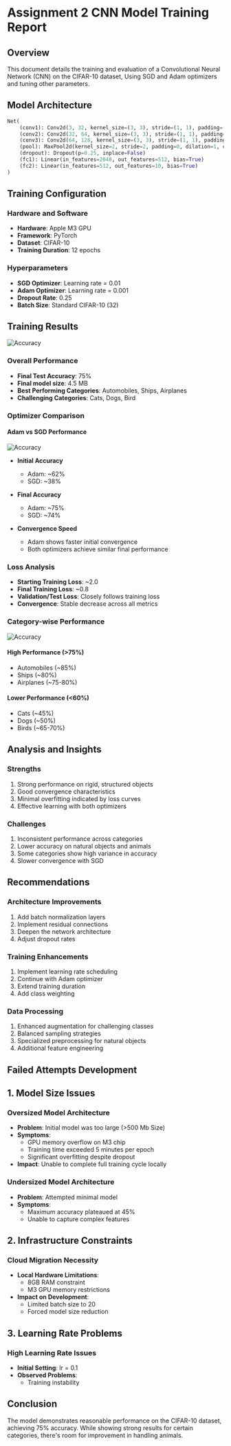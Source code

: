 # Assignment 2 CNN Model Training Report

## Overview
This document details the training and evaluation of a Convolutional Neural Network (CNN) on the CIFAR-10 dataset, Using SGD and Adam optimizers and tuning other parameters.

## Model Architecture
```python
Net(
    (conv1): Conv2d(3, 32, kernel_size=(3, 3), stride=(1, 1), padding=(1, 1))
    (conv2): Conv2d(32, 64, kernel_size=(3, 3), stride=(1, 1), padding=(1, 1))
    (conv3): Conv2d(64, 128, kernel_size=(3, 3), stride=(1, 1), padding=(1, 1))
    (pool): MaxPool2d(kernel_size=2, stride=2, padding=0, dilation=1, ceil_mode=False)
    (dropout): Dropout(p=0.25, inplace=False)
    (fc1): Linear(in_features=2048, out_features=512, bias=True)
    (fc2): Linear(in_features=512, out_features=10, bias=True)
)
```

## Training Configuration

### Hardware and Software
- **Hardware**: Apple M3 GPU
- **Framework**: PyTorch
- **Dataset**: CIFAR-10
- **Training Duration**: 12 epochs

### Hyperparameters
- **SGD Optimizer**: Learning rate = 0.01
- **Adam Optimizer**: Learning rate = 0.001
- **Dropout Rate**: 0.25
- **Batch Size**: Standard CIFAR-10 (32)

## Training Results
![Accuracy](main.jpeg)
### Overall Performance
- **Final Test Accuracy**: 75%
- **Final model size**: 4.5 MB
- **Best Performing Categories**: Automobiles, Ships, Airplanes
- **Challenging Categories**: Cats, Dogs, Bird

### Optimizer Comparison

#### Adam vs SGD Performance
![Accuracy](sgdvsadam.jpeg)
- **Initial Accuracy**
  - Adam: ~62%
  - SGD: ~38%
  
- **Final Accuracy**
  - Adam: ~75%
  - SGD: ~74%

- **Convergence Speed**
  - Adam shows faster initial convergence
  - Both optimizers achieve similar final performance

### Loss Analysis
- **Starting Training Loss**: ~2.0
- **Final Training Loss**: ~0.8
- **Validation/Test Loss**: Closely follows training loss
- **Convergence**: Stable decrease across all metrics

### Category-wise Performance
![Accuracy](categories.jpeg)
#### High Performance (>75%)
- Automobiles (~85%)
- Ships (~80%)
- Airplanes (~75-80%)



#### Lower Performance (<60%)
- Cats (~45%)
- Dogs (~50%)
- Birds (~65-70%)


## Analysis and Insights

### Strengths
1. Strong performance on rigid, structured objects
2. Good convergence characteristics
3. Minimal overfitting indicated by loss curves
4. Effective learning with both optimizers

### Challenges
1. Inconsistent performance across categories
2. Lower accuracy on natural objects and animals
3. Some categories show high variance in accuracy
4. Slower convergence with SGD

## Recommendations

### Architecture Improvements
1. Add batch normalization layers
2. Implement residual connections
3. Deepen the network architecture
4. Adjust dropout rates

### Training Enhancements
1. Implement learning rate scheduling
2. Continue with Adam optimizer
3. Extend training duration
4. Add class weighting

### Data Processing
1. Enhanced augmentation for challenging classes
2. Balanced sampling strategies
3. Specialized preprocessing for natural objects
4. Additional feature engineering

## Failed Attempts Development

## 1. Model Size Issues
### Oversized Model Architecture
- **Problem**: Initial model was too large (>500 Mb Size)
- **Symptoms**:
  - GPU memory overflow on M3 chip
  - Training time exceeded 5 minutes per epoch
  - Significant overfitting despite dropout
- **Impact**: Unable to complete full training cycle locally
### Undersized Model Architecture
- **Problem**: Attempted minimal model 
- **Symptoms**:
  - Maximum accuracy plateaued at 45%
  - Unable to capture complex features

## 2. Infrastructure Constraints
### Cloud Migration Necessity
- **Local Hardware Limitations**:
  - 8GB RAM constraint
  - M3 GPU memory restrictions
- **Impact on Development**:
  - Limited batch size to 20
  - Forced model size reduction

## 3. Learning Rate Problems
### High Learning Rate Issues
- **Initial Setting**: lr = 0.1
- **Observed Problems**:
  - Training instability
 
## Conclusion
The model demonstrates reasonable performance on the CIFAR-10 dataset, achieving 75% accuracy. While showing strong results for certain categories, there's room for improvement in handling animals.

